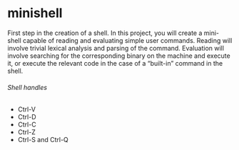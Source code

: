 # minishell
First step in the creation of a shell. In this project, you will create a mini-shell capable of reading and evaluating simple user commands. Reading will involve trivial lexical analysis and parsing of the command. Evaluation will involve searching for the corresponding binary on the machine and execute it, or execute the relevant code in the case of a “built-in” command in the shell.

###### Shell handles
- Ctrl-V
- Ctrl-D
- Ctrl-C
- Ctrl-Z
- Ctrl-S and Ctrl-Q
